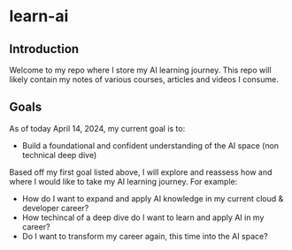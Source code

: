 # learn-ai
## Introduction
Welcome to my repo where I store my AI learning journey. This repo will likely contain my notes of various courses, articles and videos I consume. 

## Goals
As of today April 14, 2024, my current goal is to:
- Build a foundational and confident understanding of the AI space (non technical deep dive)

Based off my first goal listed above, I will explore and reassess how and where I would like to take my AI learning journey. 
For example:
- How do I want to expand and apply AI knowledge in my current cloud & developer career?
- How techincal of a deep dive do I want to learn and apply AI in my career?
- Do I want to transform my career again, this time into the AI space?
